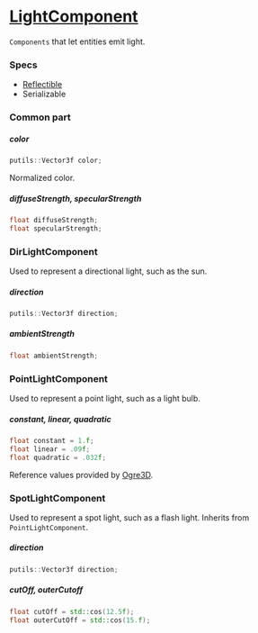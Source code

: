 # [LightComponent](LightComponent.hpp)

`Components` that let entities emit light.

### Specs

* [Reflectible](https://github.com/phiste/putils/blob/master/reflection.md)
* Serializable

### Common part

##### color

```cpp
putils::Vector3f color;
```
Normalized color.

##### diffuseStrength, specularStrength

```cpp
float diffuseStrength;
float specularStrength;
```

### DirLightComponent

Used to represent a directional light, such as the sun.

##### direction

```cpp
putils::Vector3f direction;
```

##### ambientStrength

```cpp
float ambientStrength;
```

### PointLightComponent

Used to represent a point light, such as a light bulb.

##### constant, linear, quadratic

```cpp
float constant = 1.f;
float linear = .09f;
float quadratic = .032f;
```

Reference values provided by [Ogre3D](http://wiki.ogre3d.org/tiki-index.php?page=-Point+Light+Attenuation).

### SpotLightComponent

Used to represent a spot light, such as a flash light. Inherits from `PointLightComponent`.

##### direction

```cpp
putils::Vector3f direction;
```

##### cutOff, outerCutoff

```cpp
float cutOff = std::cos(12.5f);
float outerCutOff = std::cos(15.f);
```